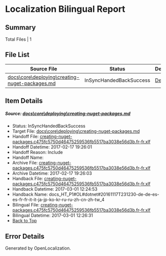 # <a name='report-top'></a> Localization Bilingual Report

## Summary
 Total Files | 1

## File List
 Source File | Status | Details 
 ----------- | ------ | ------- 
 [docs\core\deploying\creating-nuget-packages.md](https://github.com/dotnet/docs/blob/90fe68f7f3c4b46502b5d3770b1a2d57c6af748a/docs/core/deploying/creating-nuget-packages.md) | InSyncHandedBackSuccess | [Details](#657981a05e831ffb849d0cd5b3ea25c079cb4fc132)

## Item Details
##### <a name='657981a05e831ffb849d0cd5b3ea25c079cb4fc132'></a> Source: [docs\core\deploying\creating-nuget-packages.md](https://github.com/dotnet/docs/blob/90fe68f7f3c4b46502b5d3770b1a2d57c6af748a/docs/core/deploying/creating-nuget-packages.md)
* Status: InSyncHandedBackSuccess
* Target File: [docs\core\deploying\creating-nuget-packages.md](https://github.com/dotnet/docs.fr-fr/blob/7835278876cb2330a0be75c7fe359801580c5055/docs/core/deploying/creating-nuget-packages.md)
* Handoff File: [creating-nuget-packages.c475fc5750d46475259536fb5517ba3038e56d3b.fr-fr.xlf](https://github.com/dotnet/docs.handoff/blob/c3e01f34009b8842930d44585b7f26e785b14590/ol-handoff/dotnet/docs.fr-fr/master/dotnet-core/creating-nuget-packages.c475fc5750d46475259536fb5517ba3038e56d3b.fr-fr.xlf)
* Handoff Datetime: 2017-02-17 19:26:01
* Handoff Reason: Include
* Handoff Name: 
* Archive File: [creating-nuget-packages.c475fc5750d46475259536fb5517ba3038e56d3b.fr-fr.xlf](https://github.com/dotnet/docs.handoff/blob/241eee52c9ae627c81e25983f26dd92733eac33b/ol-archive/dotnet/docs.fr-fr/master/dotnet-core/creating-nuget-packages.c475fc5750d46475259536fb5517ba3038e56d3b.fr-fr.xlf)
* Archive Datetime: 2017-02-17 19:26:03
* Handback File: [creating-nuget-packages.c475fc5750d46475259536fb5517ba3038e56d3b.fr-fr.xlf](https://github.com/dotnet/docs.handback/blob/0c38582e57d97f7db1c9b72950b72f7d77b62f47/ol-handback/dotnet/docs.fr-fr/master/ht-p1/creating-nuget-packages.c475fc5750d46475259536fb5517ba3038e56d3b.fr-fr.xlf)
* Handback Datetime: 2017-03-01 12:24:53
* Handback Name: docs_HT_P1#OL#dotnet#20161117T231230-de-de-es-es-fr-fr-it-it-ja-jp-ko-kr-ru-ru-zh-cn-zh-tw_4
* Bilingual File: [creating-nuget-packages.c475fc5750d46475259536fb5517ba3038e56d3b.fr-fr.xlf](https://github.com/dotnet/docs.handback/blob/0c38582e57d97f7db1c9b72950b72f7d77b62f47/ol-handback/dotnet/docs.fr-fr/master/ht-p1/creating-nuget-packages.c475fc5750d46475259536fb5517ba3038e56d3b.fr-fr.xlf)
* Bilingual Datetime: 2017-03-01 12:26:31
* [Back to Top](#report-top)


## Error Details

Generated by OpenLocalization.
